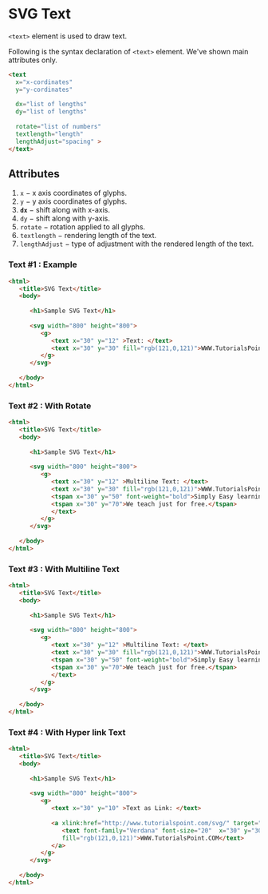 # SVG Text

`<text>` element is used to draw text.

Following is the syntax declaration of `<text>` element. We've shown main attributes only.

```html
<text
  x="x-cordinates"
  y="y-cordinates"
  
  dx="list of lengths"
  dy="list of lengths"
  
  rotate="list of numbers"
  textlength="length"
  lengthAdjust="spacing" >
</text>
```

## Attributes

1. `x` − x axis coordinates of glyphs.
2. `y` − y axis coordinates of glyphs.
3. **`dx`** − shift along with x-axis.
4. `dy` − shift along with y-axis.
5. `rotate` − rotation applied to all glyphs.
6. `textlength` − rendering length of the text.
7. `lengthAdjust` − type of adjustment with the rendered length of the text.

### Text #1 : Example

```html
<html>
   <title>SVG Text</title>
   <body>
      
      <h1>Sample SVG Text</h1>
      
      <svg width="800" height="800">
         <g>
            <text x="30" y="12" >Text: </text>
            <text x="30" y="30" fill="rgb(121,0,121)">WWW.TutorialsPoint.COM</text>
         </g> 
      </svg>
   
   </body>
</html>
```

### Text #2 : With Rotate

```html
<html>
   <title>SVG Text</title>
   <body>
   
      <h1>Sample SVG Text</h1>
      
      <svg width="800" height="800">
         <g>
            <text x="30" y="12" >Multiline Text: </text>
            <text x="30" y="30" fill="rgb(121,0,121)">WWW.TutorialsPoint.COM
            <tspan x="30" y="50" font-weight="bold">Simply Easy learning.</tspan>
            <tspan x="30" y="70">We teach just for free.</tspan>
            </text>
         </g>
      </svg>
      
   </body>
</html>
```

### Text #3 : With Multiline Text

```html
<html>
   <title>SVG Text</title>
   <body>
   
      <h1>Sample SVG Text</h1>
      
      <svg width="800" height="800">
         <g>
            <text x="30" y="12" >Multiline Text: </text>
            <text x="30" y="30" fill="rgb(121,0,121)">WWW.TutorialsPoint.COM
            <tspan x="30" y="50" font-weight="bold">Simply Easy learning.</tspan>
            <tspan x="30" y="70">We teach just for free.</tspan>
            </text>
         </g>
      </svg>
      
   </body>
</html>
```

### Text #4 : With **Hyper link Text**

```html
<html>
   <title>SVG Text</title>
   <body>
   
      <h1>Sample SVG Text</h1>
      
      <svg width="800" height="800">
         <g>
            <text x="30" y="10" >Text as Link: </text>
         
            <a xlink:href="http://www.tutorialspoint.com/svg/" target="_blank">
               <text font-family="Verdana" font-size="20"  x="30" y="30" 
               fill="rgb(121,0,121)">WWW.TutorialsPoint.COM</text>
            </a>
         </g>
      </svg>
      
   </body>
</html>
```